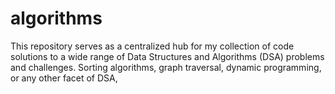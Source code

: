 # algorithms
This repository serves as a centralized hub for my collection of code solutions to a wide range of Data Structures and Algorithms (DSA) problems and challenges. Sorting algorithms, graph traversal, dynamic programming, or any other facet of DSA, 
